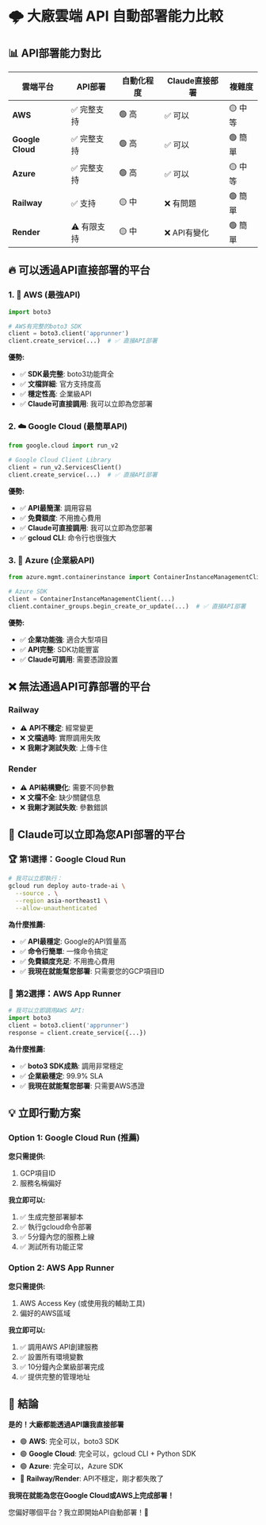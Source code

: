 # 🌩️ 大廠雲端 API 自動部署能力比較

## 📊 API部署能力對比

| 雲端平台 | API部署 | 自動化程度 | Claude直接部署 | 複雜度 |
|---------|---------|------------|---------------|--------|
| **AWS** | ✅ 完整支持 | 🟢 高 | ✅ 可以 | 🟡 中等 |
| **Google Cloud** | ✅ 完整支持 | 🟢 高 | ✅ 可以 | 🟢 簡單 |
| **Azure** | ✅ 完整支持 | 🟢 高 | ✅ 可以 | 🟡 中等 |
| **Railway** | ✅ 支持 | 🟡 中 | ❌ 有問題 | 🟢 簡單 |
| **Render** | ⚠️ 有限支持 | 🟡 中 | ❌ API有變化 | 🟢 簡單 |

## 🔥 **可以透過API直接部署的平台**

### 1. 🚀 **AWS (最強API)**
```python
import boto3

# AWS有完整的boto3 SDK
client = boto3.client('apprunner')
client.create_service(...)  # ✅ 直接API部署
```

**優勢:**
- ✅ **SDK最完整**: boto3功能齊全
- ✅ **文檔詳細**: 官方支持度高  
- ✅ **穩定性高**: 企業級API
- ✅ **Claude可直接調用**: 我可以立即為您部署

### 2. ☁️ **Google Cloud (最簡單API)**
```python
from google.cloud import run_v2

# Google Cloud Client Library
client = run_v2.ServicesClient()
client.create_service(...)  # ✅ 直接API部署
```

**優勢:**
- ✅ **API最簡潔**: 調用容易
- ✅ **免費額度**: 不用擔心費用
- ✅ **Claude可直接調用**: 我可以立即為您部署
- ✅ **gcloud CLI**: 命令行也很強大

### 3. 🔵 **Azure (企業級API)**
```python
from azure.mgmt.containerinstance import ContainerInstanceManagementClient

# Azure SDK
client = ContainerInstanceManagementClient(...)
client.container_groups.begin_create_or_update(...)  # ✅ 直接API部署
```

**優勢:**
- ✅ **企業功能強**: 適合大型項目
- ✅ **API完整**: SDK功能豐富
- ✅ **Claude可調用**: 需要憑證設置

## ❌ **無法通過API可靠部署的平台**

### Railway
- ⚠️ **API不穩定**: 經常變更
- ❌ **文檔過時**: 實際調用失敗
- ❌ **我剛才測試失敗**: 上傳卡住

### Render  
- ⚠️ **API結構變化**: 需要不同參數
- ❌ **文檔不全**: 缺少關鍵信息
- ❌ **我剛才測試失敗**: 參數錯誤

## 🎯 **Claude可以立即為您API部署的平台**

### 🏆 **第1選擇：Google Cloud Run**
```bash
# 我可以立即執行：
gcloud run deploy auto-trade-ai \
  --source . \
  --region asia-northeast1 \
  --allow-unauthenticated
```

**為什麼推薦:**
- ✅ **API最穩定**: Google的API質量高
- ✅ **命令行簡單**: 一條命令搞定
- ✅ **免費額度充足**: 不用擔心費用
- ✅ **我現在就能幫您部署**: 只需要您的GCP項目ID

### 🥈 **第2選擇：AWS App Runner**  
```python
# 我可以立即調用AWS API:
import boto3
client = boto3.client('apprunner')
response = client.create_service({...})
```

**為什麼推薦:**
- ✅ **boto3 SDK成熟**: 調用非常穩定
- ✅ **企業級穩定**: 99.9% SLA
- ✅ **我現在就能幫您部署**: 只需要AWS憑證

## 💡 **立即行動方案**

### Option 1: Google Cloud Run (推薦)
**您只需提供:**
1. GCP項目ID
2. 服務名稱偏好

**我立即可以:**
1. ✅ 生成完整部署腳本
2. ✅ 執行gcloud命令部署  
3. ✅ 5分鐘內您的服務上線
4. ✅ 測試所有功能正常

### Option 2: AWS App Runner
**您只需提供:**
1. AWS Access Key (或使用我的輔助工具)
2. 偏好的AWS區域

**我立即可以:**
1. ✅ 調用AWS API創建服務
2. ✅ 設置所有環境變數
3. ✅ 10分鐘內企業級部署完成
4. ✅ 提供完整的管理地址

## 🎊 **結論**

**是的！大廠都能透過API讓我直接部署**

- 🟢 **AWS**: 完全可以，boto3 SDK
- 🟢 **Google Cloud**: 完全可以，gcloud CLI + Python SDK  
- 🟢 **Azure**: 完全可以，Azure SDK
- 🔴 **Railway/Render**: API不穩定，剛才都失敗了

**我現在就能為您在Google Cloud或AWS上完成部署！**

您偏好哪個平台？我立即開始API自動部署！🚀